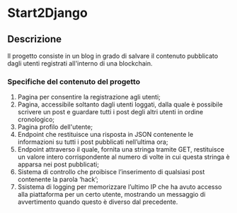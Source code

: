 # Start2Django
## Descrizione
Il progetto consiste in un blog in grado di salvare
il contenuto pubblicato dagli utenti registrati all'interno di una blockchain.

### Specifiche del contenuto del progetto
1. Pagina per consentire la registrazione agli utenti;
2. Pagina, accessibile soltanto dagli utenti loggati, 
   dalla quale è possibile scrivere un post e guardare tutti i post degli altri utenti in ordine cronologico;
3. Pagina profilo dell'utente;
4. Endpoint che restituisce una risposta in JSON contenente le informazioni su tutti i post pubblicati nell’ultima ora;
5. Endpoint attraverso il quale, fornita una stringa tramite GET, restituisce un valore intero corrispondente al numero di volte in cui questa stringa è apparsa nei post pubblicati;
6. Sistema di controllo che proibisce l’inserimento di qualsiasi post contenente la parola ‘hack’;
7. Ssistema di logging per memorizzare l’ultimo IP che ha avuto accesso alla piattaforma per un certo utente, mostrando
   un messaggio di avvertimento quando questo è diverso dal precedente.